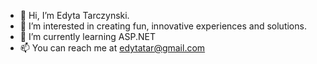 - 👋 Hi, I’m Edyta Tarczynski.
- 👀 I’m interested in creating fun, innovative experiences and solutions.
- 🌱 I’m currently learning ASP.NET
- 📫 You can reach me at edytatar@gmail.com

<!---
edytatar/edytatar is a ✨ special ✨ repository because its `README.md` (this file) appears on your GitHub profile.
You can click the Preview link to take a look at your changes.
--->
